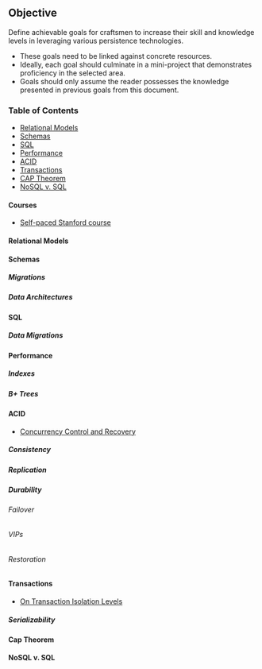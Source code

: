 
## Objective
Define achievable goals for craftsmen to increase their skill and knowledge levels in leveraging various persistence technologies.

  - These goals need to be linked against concrete resources.
  - Ideally, each goal should culminate in a mini-project that demonstrates proficiency in the selected area.
  - Goals should only assume the reader possesses the knowledge presented in previous goals from this document.

### Table of Contents
- [Relational Models](#relational-models)
- [Schemas](#schemas)
- [SQL](#sql)
- [Performance](#performance)
- [ACID](#acid)
- [Transactions](#transactions)
- [CAP Theorem](#cap)
- [NoSQL v. SQL](#nosql)

#### Courses

- [Self-paced Stanford course](https://lagunita.stanford.edu/courses/DB/2014/SelfPaced/about)

#### Relational Models

#### Schemas

##### Migrations

##### Data Architectures

#### SQL

##### Data Migrations

#### Performance

##### Indexes

##### B+ Trees

#### ACID

- [Concurrency Control and Recovery](http://db.csail.mit.edu/6.830/lectures/franklin97concurrency.pdf)

##### Consistency

##### Replication

##### Durability

###### Failover

###### VIPs

###### Restoration

#### Transactions

- [On Transaction Isolation Levels](http://www.oracle.com/technetwork/issue-archive/2010/10-jan/o65asktom-082389.html)

##### Serializability

#### Cap Theorem

#### NoSQL v. SQL

